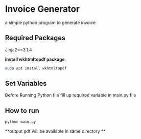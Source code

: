 # Invoice Generator

a simple python program to generate invoice

## Required Packages 
Jinja2==3.1.4

**install wkhtmltopdf package**
```sh
sudo apt install wkhtmltopdf
```

## Set Variables
Before Running Python file fill up required variable in main.py file


## How to run 
```sh
python main.py
```

**output pdf will be available in same directory **